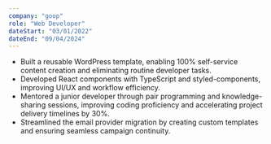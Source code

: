 ```yaml
---
company: "goop"
role: "Web Developer"
dateStart: "03/01/2022"
dateEnd: "09/04/2024"
---
```


* Built a reusable WordPress template, enabling 100% self-service content creation and eliminating routine developer tasks.
* Developed React components with TypeScript and styled-components, improving UI/UX and workflow efficiency.
* Mentored a junior developer through pair programming and knowledge-sharing sessions, improving coding
proficiency and accelerating project delivery timelines by 30%.
* Streamlined the email provider migration by creating custom templates and ensuring seamless campaign continuity.